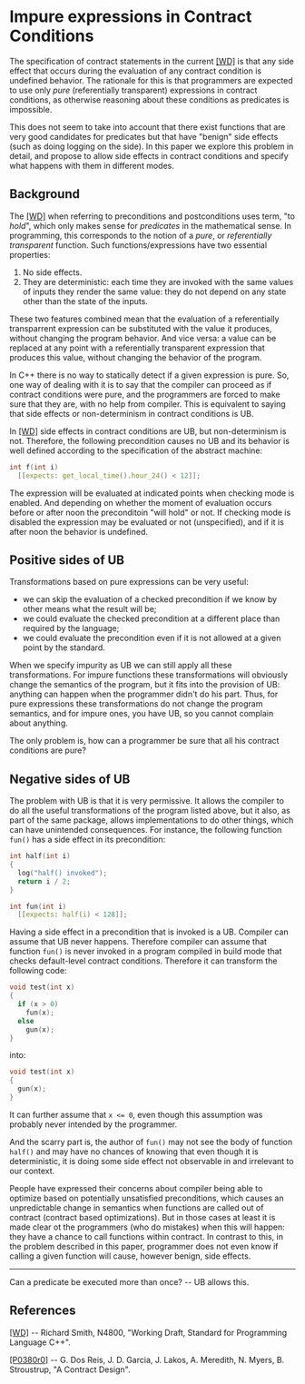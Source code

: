 Impure expressions in Contract Conditions
=========================================

The specification of contract statements in the current [[WD]][1] is that any side effect that occurs during the evaluation of
any contract condition is undefined behavior. The rationale for this is that programmers are expected to use only *pure* 
(referentially transparent) expressions in contract conditions, as otherwise reasoning about these conditions as predicates is 
impossible. 

This does not seem to take into account that there exist functions that are very good candidates for predicates but that have
"benign" side effects (such as doing logging on the side). In this paper we explore this problem in detail, and propose to allow 
side effects in contract conditions and specify what happens with them in different modes.  


Background
----------

The [[WD]][1] when referring to preconditions and postconditions uses term, "to *hold*", which only makes sense for *predicates*
in the mathematical sense. In programming, this corresponds to the notion of a *pure*, or *referentially transparent* function. Such functions/expressions have two essential properties:

1. No side effects.
2. They are deterministic: each time they are invoked with the same values of inputs they render the same value: they do not depend on any state other than the state of the inputs.

These two features combined mean that the evaluation of a referentially transparrent expression can be substituted with the value it produces, without changing the program behavior. And vice versa: a value can be replaced at any point with a referentially transparent expression that produces this value, without changing the behavior of the program.

In C++ there is no way to statically detect if a given expression is pure. So, one way of dealing with it is to say that the 
compiler can proceed as if contract conditions were pure, and the programmers are forced to make sure that they are, with no help
from compiler. This is equivalent to saying that side effects or non-determinism in contract conditions is UB.

In [[WD]][1] side effects in contract conditions are UB, but non-determinism is not. Therefore, the following precondition causes no UB and its behavior is well defined according to the specification of the abstract machine:

```c++
int f(int i)
  [[expects: get_local_time().hour_24() < 12]];
```

The expression will be evaluated at indicated points when checking mode is enabled. And depending on whether the moment of evaluation occurs before or after noon the preconditoin "will hold" or not. If checking mode is disabled the expression 
may be evaluated or not (unspecified), and if it is after noon the behavior is undefined.


Positive sides of UB
--------------------

Transformations based on pure expressions can be very useful: 

* we can skip the evaluation of a checked precondition if we know by other means what the result will be;
* we could evaluate the checked precondition at a different place than required by the language;
* we could evaluate the precondition even if it is not allowed at a given point by the standard.

When we specify impurity as UB we can still apply all these transformations. For impure functions these transformations will obviously change the semantics of the program, but it fits into the provision of UB: anything can happen when the programmer didn't do his part. Thus, for pure expressions these transformations do not change the program semantics, and for impure ones, you have UB, so you cannot complain about anything.

The only problem is, how can a programmer be sure that all his contract conditions are pure?


Negative sides of UB
--------------------

The problem with UB is that it is very permissive. It allows the compiler to do all the useful transformations of the program listed above, but it also, as part of the same package, allows implementations to do other things, which can have unintended consequences. For instance, the following function `fun()` has a side effect in its precondition:

```c++
int half(int i)
{
  log("half() invoked");
  return i / 2;
}

int fun(int i)
  [[expects: half(i) < 128]];
```

Having a side effect in a precondition that is invoked is a UB. Compiler can assume that UB never happens. Therefore compiler can assume that function `fun()` is never invoked in a program compiled in build mode that checks default-level contract conditions. Therefore it can transform the following code:

```c++
void test(int x)
{
  if (x > 0)
    fun(x);
  else
    gun(x);
}
```

into:


```c++
void test(int x)
{
  gun(x);
}
```

It can further assume that `x <= 0`, even though this assumption was probably never intended by the programmer. 

And the scarry part is, the author of `fun()` may not see the body of function `half()` and may have no chances of knowing that
even though it is deterministic, it is doing some side effect not observable in and irrelevant to our context.

People have expressed their concerns about compiler being able to optimize based on potentially unsatisfied preconditions, which
causes an unpredictable change in semantics when functions are called out of contract (contract based optimizations). But in those cases at least it is made clear ot the programmers (who do mistakes) when this will happen: they have a chance to call functions within contract. In contrast to this, in the problem described in this paper, programmer does not even know if calling a given function will cause, however benign, side effects.


------------------------------



Can a predicate be executed more than once? -- UB allows this.


References
----------

[1]: http://www.open-std.org/jtc1/sc22/wg21/docs/papers/2019/n4810.pdf
[[WD]](http://www.open-std.org/jtc1/sc22/wg21/docs/papers/2019/n4810.pdf) -- Richard Smith, N4800, "Working Draft, Standard for Programming Language C++".

[2]: http://www.open-std.org/jtc1/sc22/wg21/docs/papers/2016/p0380r0.pdf
[[P0380r0]](http://www.open-std.org/jtc1/sc22/wg21/docs/papers/2016/p0380r0.pdf) -- G. Dos Reis, J. D. Garcia, J. Lakos, A. Meredith, N. Myers, B. Stroustrup, "A Contract Design".
